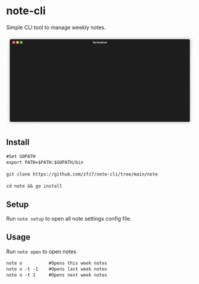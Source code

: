 # note-cli
Simple CLI tool to manage weekly notes.

![demo screencast](.github/cli-demo.gif)

## Install
```
#Set GOPATH
export PATH=$PATH:$GOPATH/bin

git clone https://github.com/zfz7/note-cli/tree/main/note

cd note && go install
```

## Setup
Run `note setup` to open all note settings config file. 

## Usage
Run `note open` to open notes

```
note o          #Opens this week notes
note o -t -1    #Opens last week notes
note o -t 1     #Opens next week notes
```

